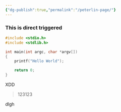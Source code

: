 ```yaml
---
{"dg-publish":true,"permalink":"/peterlin-page/"}
---
```



### This is direct triggered

```c
#include <stdio.h>
#include <stdlib.h>

int main(int argc, char *argv[])
{
    printf("Hello World");

    return 0;
}
```


XDD

> 123123

dlgh

